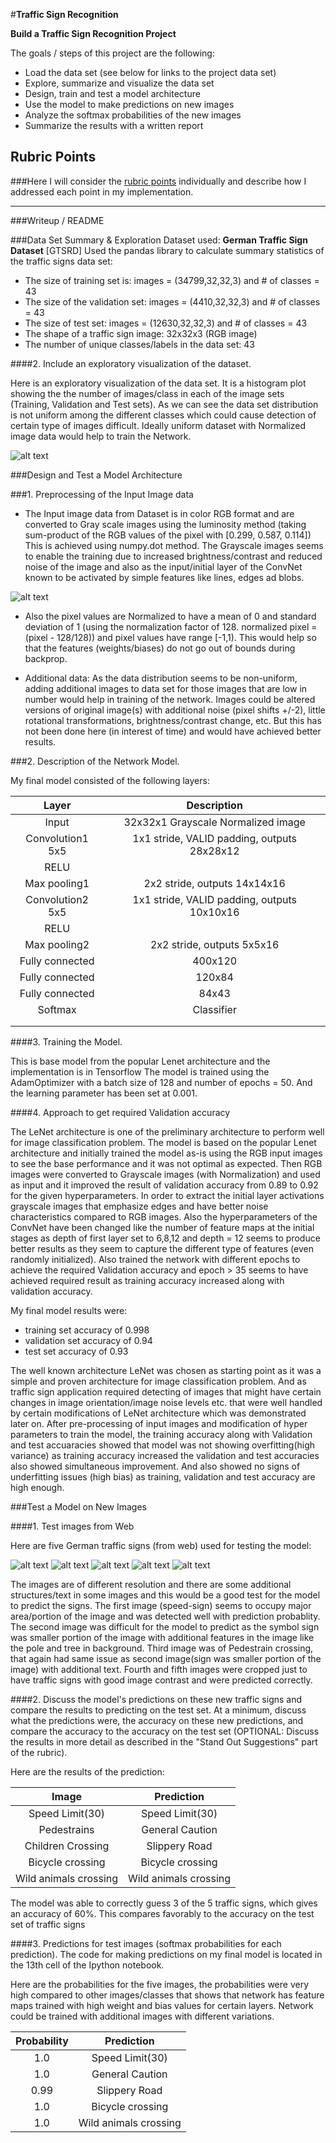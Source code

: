 #**Traffic Sign Recognition** 

**Build a Traffic Sign Recognition Project**

The goals / steps of this project are the following:
* Load the data set (see below for links to the project data set)
* Explore, summarize and visualize the data set
* Design, train and test a model architecture
* Use the model to make predictions on new images
* Analyze the softmax probabilities of the new images
* Summarize the results with a written report


[//]: # (Image References)

[image1]: ./examples/visualization.jpg "Visualization"
[image2]: ./examples/grayscale.jpg "Grayscaling"
[image3]: ./examples/random_noise.jpg "Random Noise"
[image4]: ./examples/placeholder.png "Traffic Sign 1"
[image5]: ./examples/placeholder.png "Traffic Sign 2"
[image6]: ./examples/placeholder.png "Traffic Sign 3"
[image7]: ./examples/placeholder.png "Traffic Sign 4"
[image8]: ./examples/placeholder.png "Traffic Sign 5"

## Rubric Points
###Here I will consider the [rubric points](https://review.udacity.com/#!/rubrics/481/view) individually and describe how I addressed each point in my implementation.  

---
###Writeup / README

###Data Set Summary & Exploration
Dataset used: **German Traffic Sign Dataset** [GTSRD]
Used the pandas library to calculate summary statistics of the traffic signs data set:

* The size of training set is:     images = (34799,32,32,3) and # of classes = 43
* The size of the validation set:  images = (4410,32,32,3)  and # of classes = 43
* The size of test set:            images = (12630,32,32,3) and # of classes = 43
* The shape of a traffic sign image: 32x32x3 (RGB image)
* The number of unique classes/labels in the data set: 43

####2. Include an exploratory visualization of the dataset.

Here is an exploratory visualization of the data set. It is a histogram plot showing the 
the number of images/class in each of the image sets (Training, Validation and Test sets).
As we can see the data set distribution is not uniform among the different classes which
could cause detection of certain type of images difficult. Ideally uniform dataset with
Normalized image data would help to train the Network.

![alt text](.\data_vis1.png)

###Design and Test a Model Architecture

###1. Preprocessing of the Input Image data
- The Input image data from Dataset is in color RGB format and are converted to Gray scale images
using the luminosity method (taking sum-product of the RGB values of the pixel with [0.299, 0.587, 0.114])
This is achieved using numpy.dot method. The Grayscale images seems to enable the training due to increased
brightness/contrast and reduced noise of the image and also as the input/initial layer of the ConvNet
known to be activated by simple features like lines, edges ad blobs.

![alt text](.\rgb_gray.png)

- Also the pixel values are  Normalized to have a mean of 0 and standard deviation of 1 (using the
normalization factor of 128. normalized pixel = (pixel - 128/128)) and pixel values have range [-1,1).
This would help so that the features (weights/biases) do not go out of bounds during backprop.

- Additional data: As the data distribution seems to be non-uniform, adding additional images to
data set for those images that are low in number would help in training of the network.
Images could be altered versions of original image(s) with additional noise (pixel shifts +/-2),
little rotational transformations, brightness/contrast change, etc. But this has not been done here 
(in interest of time) and would have achieved better results.


###2. Description of the Network Model.

My final model consisted of the following layers: 

| Layer         	    |     Description	        					| 
|:---------------------:|:---------------------------------------------:| 
| Input         		| 32x32x1 Grayscale Normalized image			| 
| Convolution1 5x5     	| 1x1 stride, VALID padding, outputs 28x28x12 	|
| RELU					|												|
| Max pooling1	      	| 2x2 stride,  outputs 14x14x16 				|
| Convolution2 5x5     	| 1x1 stride, VALID padding, outputs 10x10x16 	|
| RELU					|												|
| Max pooling2	      	| 2x2 stride,  outputs 5x5x16    				|
| Fully connected		| 400x120     									|
| Fully connected		| 120x84     									|
| Fully connected		| 84x43     									|
| Softmax				| Classifier   									|
|						|												|
|						|												|
 

####3. Training the Model. 

This is base model from the popular Lenet architecture and the implementation is in Tensorflow
The model is trained using the AdamOptimizer with a batch size of 128 and number of epochs = 50. 
And the learning parameter has been set at 0.001. 

####4. Approach to get required Validation accuracy

The LeNet architecture is one of the preliminary architecture to perform well for image classification problem.
The model is based on the popular Lenet architecture and initially trained the model as-is using the RGB input images
to see the base performance and it was not optimal as expected. Then RGB images were converted to Grayscale images
(with Normalization) and used as input and it improved the result of validation accuracy from 0.89 to 0.92
for the given hyperparameters. In order to extract the initial layer activations grayscale images that emphasize
edges and have better noise characteristics compared to RGB images. 
Also the hyperparameters of the ConvNet have been changed like the number of feature maps at the initial stages
as depth of first layer set to 6,8,12 and depth = 12 seems to produce better results as they seem to capture
the different type of features (even randomly initialized).
Also trained the network with different epochs to achieve the required Validation accuracy and epoch > 35
seems to have achieved required result as training accuracy increased along with validation accuracy.

My final model results were:
* training set accuracy of 0.998
* validation set accuracy of 0.94
* test set accuracy of 0.93


The well known architecture LeNet was chosen as starting point as it was a simple and proven architecture
for image classification problem. And as traffic sign application required detecting of images that might have
certain changes in image orientation/image noise levels etc. that were well handled by certain modifications of
LeNet architecture which was demonstrated later on. After pre-processing of input images and modification of
hyper parameters to train the model, the training accuracy along with Validation and test accuaracies
showed that model was not showing overfitting(high variance) as training accuracy increased the validation 
and test accuracies also showed simultaneous improvement. And also showed no signs of underfitting issues 
(high bias) as training, validation and test accuracy are high enough. 
 

###Test a Model on New Images

####1. Test images from Web

Here are five German traffic signs (from web) used for testing the model:

![alt text](.\test_tsd_scaled\image_1_scaled.jpg) 
![alt text](.\test_tsd_scaled\image_27_scaled.jpg)
![alt text](.\test_tsd_scaled\image_28_scaled.jpg) 
![alt text](.\test_tsd_scaled\image_29_scaled.jpg) 
![alt text](.\test_tsd_scaled\image_31_scaled.jpg)

The images are of different resolution and there are some additional structures/text in some images and this
would be a good test for the model to predict the signs.
The first image (speed-sign) seems to occupy major area/portion of the image and was detected well
with prediction probablity. 
The second image was difficult for the model to predict as the symbol sign was smaller portion of the image
with additional features in the image like the pole and tree in background.
Third image was of Pedestrain crossing, that again had same issue as second image(sign was smaller portion
of the image) with additional text.
Fourth and fifth images were cropped just to have traffic signs with good image contrast and were predicted correctly.

####2. Discuss the model's predictions on these new traffic signs and compare the results to predicting on the test set. At a minimum, discuss what the predictions were, the accuracy on these new predictions, and compare the accuracy to the accuracy on the test set (OPTIONAL: Discuss the results in more detail as described in the "Stand Out Suggestions" part of the rubric).

Here are the results of the prediction:

| Image			        |     Prediction	        					| 
|:---------------------:|:---------------------------------------------:| 
| Speed Limit(30)   	| Speed Limit(30)   							| 
| Pedestrains 			| General Caution								|
| Children Crossing		| Slippery Road									|
| Bicycle crossing 		| Bicycle crossing  			 				|
| Wild animals crossing	| Wild animals crossing							|


The model was able to correctly guess 3 of the 5 traffic signs, which gives an accuracy of 60%. 
This compares favorably to the accuracy on the test set of traffic signs

####3. Predictions for test images (softmax probabilities for each prediction). 
The code for making predictions on my final model is located in the 13th cell of the Ipython notebook.

Here are the probabilities for the five images, the probabilities were very high compared to other
images/classes that shows that network has feature maps trained with high weight and bias values
for certain layers. Network could be trained with additional images with different variations.

| Probability         	|     Prediction	        					| 
|:---------------------:|:---------------------------------------------:| 
| 1.0               	| Speed Limit(30)   							| 
| 1.0               	| General Caution								|
| 0.99               	| Slippery Road									|
| 1.0               	| Bicycle crossing  			 				|
| 1.0               	| Wild animals crossing							|


